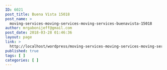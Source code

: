 ```yaml
---
ID: 6021
post_title: Buena Vista 15018
post_name: >
  moving-services-moving-services-moving-services-buenavista-15018
author: mrgabonijeff@gmail.com
post_date: 2018-03-28 01:46:36
layout: page
link: >
  http://localhost/wordpress/moving-services-moving-services-moving-services-buenavista-15018/
published: true
tags: [ ]
categories: [ ]
---
```


